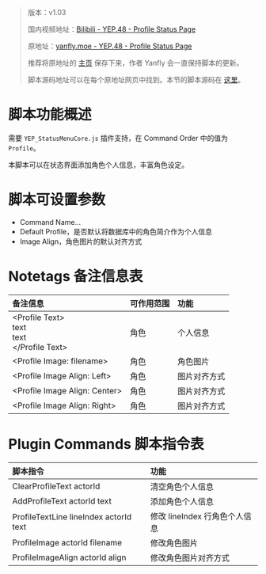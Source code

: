 > 版本：v1.03
>
> 国内视频地址：[Bilibili - YEP.48 - Profile Status Page](https://www.bilibili.com/video/av3174787/#page=53)
>
> 原地址：[yanfly.moe - YEP.48 - Profile Status Page](http://yanfly.moe/2015/12/20/yep-48-profile-status-page/)
> 
> 推荐将原地址的 [主页](http://yanfly.moe/yep/) 保存下来，作者 Yanfly 会一直保持脚本的更新。
> 
> 脚本源码地址可以在每个原地址网页中找到。本节的脚本源码在 [这里](https://www.dropbox.com/s/p0km0ve5r5uyexl/YEP_X_ProfileStatusPage.js?dl=0)。

# 脚本功能概述

需要 `YEP_StatusMenuCore.js` 插件支持，在 Command Order 中的值为 `Profile`。

本脚本可以在状态界面添加角色个人信息，丰富角色设定。

# 脚本可设置参数

- Command Name...
- Default Profile，是否默认将数据库中的角色简介作为个人信息
- Image Align，角色图片的默认对齐方式

# Notetags 备注信息表

备注信息|可作用范围|功能
:-|:-|:-
&lt;Profile Text><br>text<br>text<br>&lt;/Profile Text>|角色|个人信息
&lt;Profile Image: filename>|角色|角色图片
&lt;Profile Image Align: Left>|角色|图片对齐方式
&lt;Profile Image Align: Center>|角色|图片对齐方式
&lt;Profile Image Align: Right>|角色|图片对齐方式


# Plugin Commands 脚本指令表

脚本指令|功能
:-|:-
ClearProfileText actorId|清空角色个人信息
AddProfileText actorId text|添加角色个人信息
ProfileTextLine lineIndex actorId text|修改 lineIndex 行角色个人信息
ProfileImage actorId filename|修改角色图片
ProfileImageAlign actorId align|修改角色图片对齐方式
